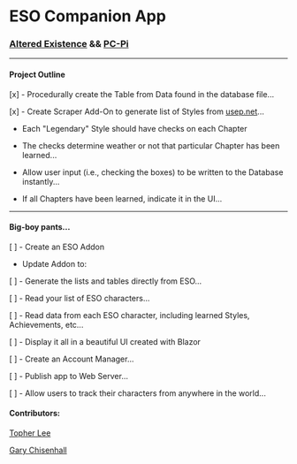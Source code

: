 # ESO Companion App
### [Altered Existence](https://github.com/altered-existence) && [PC-Pi]()

-----
#### Project Outline
[x] - Procedurally create the Table from Data found in the database file...

[x] - Create Scraper Add-On to generate list of Styles from [usep.net](https://en.uesp.net/wiki/Main_Page)...

  - Each "Legendary" Style should have checks on each Chapter

  - The checks determine weather or not that particular Chapter has been learned...
    
  - Allow user input (i.e., checking the boxes) to be written to the Database instantly...
    
  - If all Chapters have been learned, indicate it in the UI...

----
#### Big-boy pants...

[ ] - Create an ESO Addon 

  - Update Addon to:

[ ] - Generate the lists and tables directly from ESO...

[ ] - Read your list of ESO characters...

[ ] - Read data from each ESO character, including learned Styles, Achievements, etc...

[ ] - Display it all in a beautiful UI created with Blazor

[ ] - Create an Account Manager...

[ ] - Publish app to Web Server...

[ ] - Allow users to track their characters from anywhere in the world...

#### Contributors:

[Topher Lee](https://github.com/TopherLee513)


[Gary Chisenhall](https://github.com/glchisenhall)
